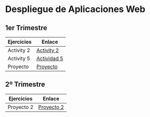 # Despliegue de Aplicaciones Web
 ## 1er Trimestre
 Ejercicios | Enlace 
 ------------- | ------------- 
 Activity 2  | [Activity 2](T1/t1-a2.md)    
 Activity 5 | [Actividad 5](T5/README.md)
 Proyecto | [Proyecto](Practica_1_Trimestre/README.md)
 
 ## 2º Trimestre

 Ejercicios | Enlace
  ------------- | ------------- 
 Proyecto 2 | [Proyecto 2](Practica_2_Trimestre/README.md)
